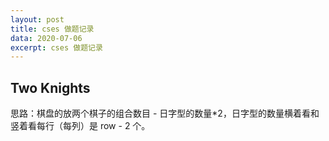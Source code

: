 ```yaml
---
layout: post
title: cses 做题记录
data: 2020-07-06
excerpt: cses 做题记录
---
```


## Two Knights
思路：棋盘的放两个棋子的组合数目 - 日字型的数量*2，日字型的数量横着看和竖着看每行（每列）是 row - 2 个。
